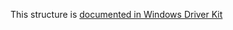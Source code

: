 This structure is [documented in Windows Driver Kit](https://learn.microsoft.com/en-us/windows-hardware/drivers/ddi/wdm/ns-wdm-_key_basic_information)
